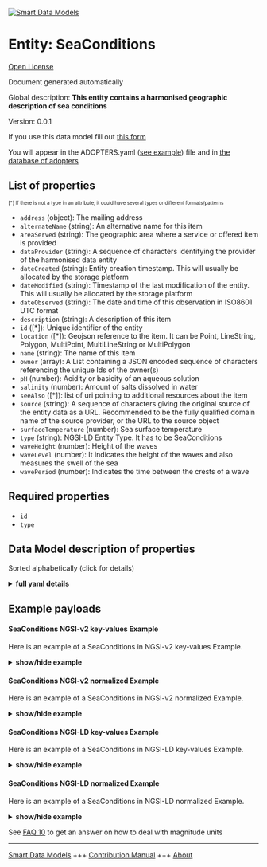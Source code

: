 <!-- 10-Header -->
[![Smart Data Models](https://smartdatamodels.org/wp-content/uploads/2022/01/SmartDataModels_logo.png "Logo")](https://smartdatamodels.org)

Entity: SeaConditions
=====================
<!-- /10-Header -->
<!-- 15-License -->


[Open License](https://github.com/smart-data-models/dataModel.Weather/blob/master/SeaConditions/LICENSE.md)


Document generated automatically
<!-- /15-License -->
<!-- 20-Description -->


Global description: **This entity contains a harmonised geographic description of sea conditions**


Version: 0.0.1
<!-- /20-Description -->
<!-- 25-Description -->


If you use this data model fill out [this form](https://smartdatamodels.org/index.php/adopters-form/)


You will appear in the ADOPTERS.yaml ([see example](https://github.com/smart-data-models/dataModel.Weather/blob/master/WeatherObserved/ADOPTERS.yaml)) file and in [the database of adopters](https://smartdatamodels.org/index.php/adopters/)
<!-- /25-Description -->
<!-- 30-PropertiesList -->


## List of properties


<sup><sub>[*] If there is not a type in an attribute, it could have several types or different formats/patterns</sub></sup>
- `address` (object): The mailing address
- `alternateName` (string): An alternative name for this item
- `areaServed` (string): The geographic area where a service or offered item is provided
- `dataProvider` (string): A sequence of characters identifying the provider of the harmonised data entity
- `dateCreated` (string): Entity creation timestamp. This will usually be allocated by the storage platform
- `dateModified` (string): Timestamp of the last modification of the entity. This will usually be allocated by the storage platform
- `dateObserved` (string): The date and time of this observation in ISO8601 UTC format
- `description` (string): A description of this item
- `id` ([*]): Unique identifier of the entity
- `location` ([*]): Geojson reference to the item. It can be Point, LineString, Polygon, MultiPoint, MultiLineString or MultiPolygon
- `name` (string): The name of this item
- `owner` (array): A List containing a JSON encoded sequence of characters referencing the unique Ids of the owner(s)
- `pH` (number): Acidity or basicity of an aqueous solution
- `salinity` (number): Amount of salts dissolved in water
- `seeAlso` ([*]): list of uri pointing to additional resources about the item
- `source` (string): A sequence of characters giving the original source of the entity data as a URL. Recommended to be the fully qualified domain name of the source provider, or the URL to the source object
- `surfaceTemperature` (number): Sea surface temperature
- `type` (string): NGSI-LD Entity Type. It has to be SeaConditions
- `waveHeight` (number): Height of the waves
- `waveLevel` (number): It indicates the height of the waves and also measures the swell of the sea
- `wavePeriod` (number): Indicates the time between the crests of a wave
<!-- /30-PropertiesList -->
<!-- 35-RequiredProperties -->


## Required properties
- `id`
- `type`
<!-- /35-RequiredProperties -->
<!-- 40-NotesYaml -->


<!-- /40-NotesYaml -->
<!-- 50-DataModelHeader -->

## Data Model description of properties


Sorted alphabetically (click for details)
<!-- /50-DataModelHeader -->
<!-- 60-ModelYaml -->
<details><summary><strong>full yaml details</strong></summary>

```yaml
SeaConditions:
  description: This entity contains a harmonised geographic description of sea conditions
  properties:
    address:
      description: The mailing address
      properties:
        addressCountry:
          description: The country. For example, Spain
          type: string
          x-ngsi:
            model: https://schema.org/addressCountry
            type: Property
        addressLocality:
          description: The locality in which the street address is, and which is in the region
          type: string
          x-ngsi:
            model: https://schema.org/addressLocality
            type: Property
        addressRegion:
          description: The region in which the locality is, and which is in the country
          type: string
          x-ngsi:
            model: https://schema.org/addressRegion
            type: Property
        district:
          description: A district is a type of administrative division that, in some countries, is managed by the local government
          type: string
          x-ngsi:
            type: Property
        postOfficeBoxNumber:
          description: The post office box number for PO box addresses. For example, 03578
          type: string
          x-ngsi:
            model: https://schema.org/postOfficeBoxNumber
            type: Property
        postalCode:
          description: The postal code. For example, 24004
          type: string
          x-ngsi:
            model: https://schema.org/https://schema.org/postalCode
            type: Property
        streetAddress:
          description: The street address
          type: string
          x-ngsi:
            model: https://schema.org/streetAddress
            type: Property
        streetNr:
          description: Number identifying a specific property on a public street
          type: string
          x-ngsi:
            type: Property
      type: object
      x-ngsi:
        model: https://schema.org/address
        type: Property
    alternateName:
      description: An alternative name for this item
      type: string
      x-ngsi:
        type: Property
    areaServed:
      description: The geographic area where a service or offered item is provided
      type: string
      x-ngsi:
        model: https://schema.org/Text
        type: Property
    dataProvider:
      description: A sequence of characters identifying the provider of the harmonised data entity
      type: string
      x-ngsi:
        type: Property
    dateCreated:
      description: Entity creation timestamp. This will usually be allocated by the storage platform
      format: date-time
      type: string
      x-ngsi:
        type: Property
    dateModified:
      description: Timestamp of the last modification of the entity. This will usually be allocated by the storage platform
      format: date-time
      type: string
      x-ngsi:
        type: Property
    dateObserved:
      description: The date and time of this observation in ISO8601 UTC format
      format: date-time
      type: string
      x-ngsi:
        model: https://schema.org/DateTime
        type: Property
    description:
      description: A description of this item
      type: string
      x-ngsi:
        type: Property
    id:
      anyOf:
        - description: Identifier format of any NGSI entity
          maxLength: 256
          minLength: 1
          pattern: ^[\w\-\.\{\}\$\+\*\[\]`|~^@!,:\\]+$
          type: string
          x-ngsi:
            type: Property
        - description: Identifier format of any NGSI entity
          format: uri
          type: string
          x-ngsi:
            type: Property
      description: Unique identifier of the entity
      x-ngsi:
        type: Relationship
    location:
      description: Geojson reference to the item. It can be Point, LineString, Polygon, MultiPoint, MultiLineString or MultiPolygon
      oneOf:
        - description: Geojson reference to the item. Point
          properties:
            bbox:
              items:
                type: number
              minItems: 4
              type: array
            coordinates:
              items:
                type: number
              minItems: 2
              type: array
            type:
              enum:
                - Point
              type: string
          required:
            - type
            - coordinates
          title: GeoJSON Point
          type: object
          x-ngsi:
            type: GeoProperty
        - description: Geojson reference to the item. LineString
          properties:
            bbox:
              items:
                type: number
              minItems: 4
              type: array
            coordinates:
              items:
                items:
                  type: number
                minItems: 2
                type: array
              minItems: 2
              type: array
            type:
              enum:
                - LineString
              type: string
          required:
            - type
            - coordinates
          title: GeoJSON LineString
          type: object
          x-ngsi:
            type: GeoProperty
        - description: Geojson reference to the item. Polygon
          properties:
            bbox:
              items:
                type: number
              minItems: 4
              type: array
            coordinates:
              items:
                items:
                  items:
                    type: number
                  minItems: 2
                  type: array
                minItems: 4
                type: array
              type: array
            type:
              enum:
                - Polygon
              type: string
          required:
            - type
            - coordinates
          title: GeoJSON Polygon
          type: object
          x-ngsi:
            type: GeoProperty
        - description: Geojson reference to the item. MultiPoint
          properties:
            bbox:
              items:
                type: number
              minItems: 4
              type: array
            coordinates:
              items:
                items:
                  type: number
                minItems: 2
                type: array
              type: array
            type:
              enum:
                - MultiPoint
              type: string
          required:
            - type
            - coordinates
          title: GeoJSON MultiPoint
          type: object
          x-ngsi:
            type: GeoProperty
        - description: Geojson reference to the item. MultiLineString
          properties:
            bbox:
              items:
                type: number
              minItems: 4
              type: array
            coordinates:
              items:
                items:
                  items:
                    type: number
                  minItems: 2
                  type: array
                minItems: 2
                type: array
              type: array
            type:
              enum:
                - MultiLineString
              type: string
          required:
            - type
            - coordinates
          title: GeoJSON MultiLineString
          type: object
          x-ngsi:
            type: GeoProperty
        - description: Geojson reference to the item. MultiLineString
          properties:
            bbox:
              items:
                type: number
              minItems: 4
              type: array
            coordinates:
              items:
                items:
                  items:
                    items:
                      type: number
                    minItems: 2
                    type: array
                  minItems: 4
                  type: array
                type: array
              type: array
            type:
              enum:
                - MultiPolygon
              type: string
          required:
            - type
            - coordinates
          title: GeoJSON MultiPolygon
          type: object
          x-ngsi:
            type: GeoProperty
      x-ngsi:
        type: GeoProperty
    name:
      description: The name of this item
      type: string
      x-ngsi:
        type: Property
    owner:
      description: A List containing a JSON encoded sequence of characters referencing the unique Ids of the owner(s)
      items:
        anyOf:
          - description: Identifier format of any NGSI entity
            maxLength: 256
            minLength: 1
            pattern: ^[\w\-\.\{\}\$\+\*\[\]`|~^@!,:\\]+$
            type: string
            x-ngsi:
              type: Property
          - description: Identifier format of any NGSI entity
            format: uri
            type: string
            x-ngsi:
              type: Property
        description: Unique identifier of the entity
        x-ngsi:
          type: Relationship
      type: array
      x-ngsi:
        type: Property
    pH:
      description: Acidity or basicity of an aqueous solution
      maximum: 14
      minimum: 0
      type: number
      x-ngsi:
        model: https://schema.org/Number
        type: Property
    salinity:
      description: Amount of salts dissolved in water
      minimum: 0
      type: number
      x-ngsi:
        model: https://schema.org/Number
        type: Property
        units: Parts per thousand
    seeAlso:
      description: list of uri pointing to additional resources about the item
      oneOf:
        - items:
            format: uri
            type: string
          minItems: 1
          type: array
        - format: uri
          type: string
      x-ngsi:
        type: Property
    source:
      description: A sequence of characters giving the original source of the entity data as a URL. Recommended to be the fully qualified domain name of the source provider, or the URL to the source object
      type: string
      x-ngsi:
        type: Property
    surfaceTemperature:
      description: Sea surface temperature
      type: number
      x-ngsi:
        model: https://schema.org/Number
        type: Property
        units: Celsius degrees
    type:
      description: NGSI-LD Entity Type. It has to be SeaConditions
      enum:
        - SeaConditions
      type: string
      x-ngsi:
        type: Property
    waveHeight:
      description: Height of the waves
      type: number
      x-ngsi:
        model: https://schema.org/Number
        type: Property
        units: Meters
    waveLevel:
      description: It indicates the height of the waves and also measures the swell of the sea
      maximum: 9
      minimum: 0
      type: number
      x-ngsi:
        model: https://schema.org/Number
        type: Property
        units: Douglas sea scale
    wavePeriod:
      description: Indicates the time between the crests of a wave
      type: number
      x-ngsi:
        model: https://schema.org/Number
        type: Property
        units: Seconds
  required:
    - id
    - type
  type: object
  x-derived-from: ''
  x-disclaimer: Redistribution and use in source and binary forms, with or without modification, are permitted  provided that the license conditions are met. Copyleft (c) 2025 Contributors to Smart Data Models Program
  x-license-url: https://example.com/license
  x-model-schema: https://smart-data-models.github.io/dataModel.Environment/SeaConditions/schema.json
  x-model-tags: ''
  x-version: 0.0.1
```
</details>
<!-- /60-ModelYaml -->
<!-- 70-MiddleNotes -->


<!-- /70-MiddleNotes -->
<!-- 80-Examples -->


## Example payloads
#### SeaConditions NGSI-v2 key-values Example


Here is an example of a SeaConditions in NGSI-v2 key-values Example.
<details><summary><strong>show/hide example</strong></summary>

```json
{
  "id": "SeaCondition-PlayaLevante-Benidorm-123456",
  "type": "SeaConditions",
  "dateObserved": "2021-02-20T06:45:00Z",
  "location": {
    "type": "Point",
    "coordinates": [
      -8.768460000000001,
      42.60214472222222
    ]
  },
  "name": "Mar en la Playa Levante",
  "description": "Informaci\u00f3n del estado del mar en la playa Levante",
  "address": {
    "addressCountry": "ES",
    "addressLocality": "Benidorm"
  },
  "dataProvider": "Water-sensor-12345",
  "waveLevel": 1,
  "surfaceTemperature": 14.7,
  "waveHeight": 0.05,
  "wavePeriod": 1.5,
  "pH": 8.5,
  "salinity": 35
}
```
</details>

#### SeaConditions NGSI-v2 normalized Example


Here is an example of a SeaConditions in NGSI-v2 normalized Example.
<details><summary><strong>show/hide example</strong></summary>

```json
{
  "id": "SeaCondition-PlayaLevante-Benidorm-123456",
  "type": "SeaConditions",
  "dateCreated": {
    "type": "DateTime",
    "value": "2021-02-20T06:45:00Z"
  },
  "dateModified": {
    "type": "DateTime",
    "value": "2021-02-20T06:45:00Z"
  },
  "source": {
    "type": "Text",
    "value": ""
  },
  "name": {
    "type": "Text",
    "value": "Mar en la Playa Levante"
  },
  "alternateName": {
    "type": "Text",
    "value": "Playa Levante"
  },
  "description": {
    "type": "Text",
    "value": "Informaci\u00f3n del estado del mar en la playa Levante"
  },
  "dataProvider": {
    "type": "Text",
    "value": "Water-sensor-12345"
  },
  "owner": {
    "type": "StructuredValue",
    "value": [
      "urn:ngsi-ld:SeaConditions:items:JVPZ:12516420",
      "urn:ngsi-ld:SeaConditions:items:XVAE:29040891"
    ]
  },
  "seeAlso": {
    "type": "StructuredValue",
    "value": [
      "urn:ngsi-ld:SeaConditions:items:KFKA:73977455",
      "urn:ngsi-ld:SeaConditions:items:GPZI:53207694"
    ]
  },
  "location": {
    "type": "geo:json",
    "value": {
      "type": "Point",
      "coordinates": [
        -8.768460000000001,
        42.60214472222222
      ]
    }
  },
  "address": {
    "type": "StructuredValue",
    "value": {
      "streetAddress": "",
      "addressLocality": "Benidorm",
      "addressRegion": "Valencia",
      "addressCountry": "ES",
      "postalCode": "",
      "postOfficeBoxNumber": ""
    }
  },
  "areaServed": {
    "type": "Text",
    "value": ""
  },
  "waveLevel": {
    "type": "Number",
    "value": 1
  },
  "surfaceTemperature": {
    "type": "Number",
    "value": 14.7
  },
  "waveHeight": {
    "type": "Number",
    "value": 0.05
  },
  "wavePeriod": {
    "type": "Number",
    "value": 1.5
  },
  "pH": {
    "type": "Number",
    "value": 8.5
  },
  "salinity": {
    "type": "Number",
    "value": 35
  },
  "dateObserved": {
    "type": "DateTime",
    "value": "2021-02-20T06:45:00Z"
  }
}

```
</details>

#### SeaConditions NGSI-LD key-values Example


Here is an example of a SeaConditions in NGSI-LD key-values Example.
<details><summary><strong>show/hide example</strong></summary>

```json
{
  "id": "urn:ngsi-ld:SeaCondition:SeaCondition-PlayaLevante-Benidorm-123456",
  "type": "SeaConditions",
  "address": {
    "addressCountry": "ES",
    "addressLocality": "Benidorm"
  },
  "dataProvider": "Water-sensor-12345",
  "dateObserved": "2021-02-20T06:45:00Z",
  "description": "Informaci\u00f3n del estado del mar en la playa Levante",
  "location": {
    "coordinates": [
      -8.768460000000001,
      42.60214472222222
    ],
    "type": "Point"
  },
  "name": "Mar en la Playa Levante",
  "pH": 8.5,
  "salinity": 35,
  "surfaceTemperature": 14.7,
  "waveHeight": 0.05,
  "waveLevel": 1,
  "wavePeriod": 1.5,
  "@context": [
    "https://raw.githubusercontent.com/smart-data-models/dataModel.Weather/master/context.jsonld"
  ]
}
```
</details>

#### SeaConditions NGSI-LD normalized Example


Here is an example of a SeaConditions in NGSI-LD normalized Example.
<details><summary><strong>show/hide example</strong></summary>

```json
{
  "id": "urn:ngsi-ld:SeaCondition:SeaCondition-PlayaLevante-Benidorm-123456",
  "type": "SeaConditions",
  "address": {
    "type": "Property",
    "value": {
      "streetAddress": "",
      "addressLocality": "Benidorm",
      "addressRegion": "Valencia",
      "addressCountry": "ES",
      "postalCode": "",
      "postOfficeBoxNumber": ""
    }
  },
  "alternateName": {
    "type": "Property",
    "value": "Playa Levante"
  },
  "areaServed": {
    "type": "Property",
    "value": ""
  },
  "dataProvider": {
    "type": "Property",
    "value": "Water-sensor-12345"
  },
  "dateCreated": {
    "type": "Property",
    "value": {
      "@type": "DateTime",
      "@value": "2021-02-20T06:45:00Z"
    }
  },
  "dateModified": {
    "type": "Property",
    "value": {
      "@type": "DateTime",
      "@value": "2021-02-20T06:45:00Z"
    }
  },
  "dateObserved": {
    "type": "Property",
    "value": "2021-02-20T06:45:00Z"
  },
  "description": {
    "type": "Property",
    "value": "Informaci\u00f3n del estado del mar en la playa Levante"
  },
  "location": {
    "type": "Property",
    "value": {
      "type": "Point",
      "coordinates": [
        -8.768460000000001,
        42.60214472222222
      ]
    }
  },
  "name": {
    "type": "Property",
    "value": "Mar en la Playa Levante"
  },
  "owner": {
    "type": "Property",
    "value": [
      "urn:ngsi-ld:SeaConditions:items:JVPZ:12516420",
      "urn:ngsi-ld:SeaConditions:items:XVAE:29040891"
    ]
  },
  "pH": {
    "type": "Property",
    "value": 8.5
  },
  "salinity": {
    "type": "Property",
    "value": 35
  },
  "seeAlso": {
    "type": "Property",
    "value": [
      "urn:ngsi-ld:SeaConditions:items:KFKA:73977455",
      "urn:ngsi-ld:SeaConditions:items:GPZI:53207694"
    ]
  },
  "source": {
    "type": "Property",
    "value": ""
  },
  "surfaceTemperature": {
    "type": "Property",
    "value": 14.7
  },
  "waveHeight": {
    "type": "Property",
    "value": 0.05
  },
  "waveLevel": {
    "type": "Property",
    "value": 1
  },
  "wavePeriod": {
    "type": "Property",
    "value": 1.5
  },
  "@context": [
    "https://raw.githubusercontent.com/smart-data-models/dataModel.Weather/master/context.jsonld"
  ]
}
```
</details>

<!-- /80-Examples -->
<!-- 90-FooterNotes -->


<!-- /90-FooterNotes -->
<!-- 95-Units -->


See [FAQ 10](https://smartdatamodels.org/index.php/faqs/) to get an answer on how to deal with magnitude units
<!-- /95-Units -->
<!-- 97-LastFooter -->
---
[Smart Data Models](https://smartdatamodels.org) +++ [Contribution Manual](https://bit.ly/contribution_manual) +++ [About](https://bit.ly/Introduction_SDM)<!-- /97-LastFooter -->
